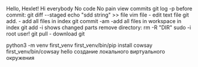 Hello, Hexlet!
Hi everybody
No code No pain
view commits git log -p
before commit: git diff --staged
echo "sdd string" >> file
vim file - edit text file
git add. - add all files in index
git commit -am  -add all files in workspace in index
git add -i  shows changed parts
remove directory: rm -R "DIR"
sudo -i root user!
git pull - download git

python3 -m venv first_venv
first_venv/bin/pip install cowsay
first_venv/bin/cowsay hello создание локального виртуального окружения

